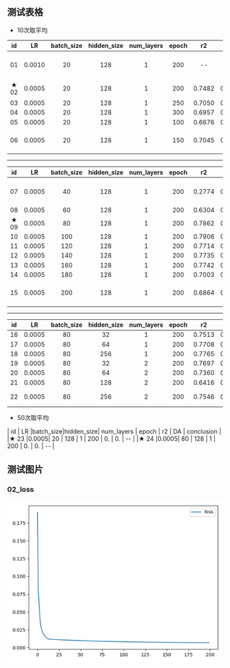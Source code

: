 ## 测试表格

- 10次取平均

|  id  |  LR  |batch_size|hidden_size| num_layers | epoch |    r2    |   DA   |           conclusion           |
|:----:|:----:|  :----:  |   :----:  |   :----:   |:----: |  :----:  | :----: |             :----:             |
|  01  |0.0010|    20    |    128    |     1      |  200  |    --    |   --   |       loss不收敛，调整LR看看      |
|★ 02 |0.0005|    20    |    128    |     1      |  200  |  0.7482  | 0.6768 |          调整epoch看看           |
|  03  |0.0005|    20    |    128    |     1      |  250  |  0.7050  | 0.6869 |               --               |
|  04  |0.0005|    20    |    128    |     1      |  300  |  0.6957  | 0.6778 |               --               |
|  05  |0.0005|    20    |    128    |     1      |  100  |  0.6676  | 0.6707 |               --               |
|  06  |0.0005|    20    |    128    |     1      |  150  |  0.7045  | 0.6818 |         目前200epoch最佳        |
---
|  id  |  LR  |batch_size|hidden_size| num_layers | epoch |    r2    |   DA   |           conclusion           |
|:----:|:----:|  :----:  |   :----:  |   :----:   |:----: |  :----:  | :----: |             :----:             |
|  07  |0.0005|    40    |    128    |     1      |  200  |  0.2774  | 0.6475 |      不稳定，调整batch_size看看   |
|  08  |0.0005|    60    |    128    |     1      |  200  |  0.6304  | 0.7141 |              --                |
|★ 09 |0.0005|    80    |    128    |     1      |  200  |  0.7862  | 0.7172 |              --                |
|  10  |0.0005|   100    |    128    |     1      |  200  |  0.7906  | 0.7374 |              --                |
|  11  |0.0005|   120    |    128    |     1      |  200  |  0.7714  | 0.7444 |              --                |
|  12  |0.0005|   140    |    128    |     1      |  200  |  0.7735  | 0.7394 |              --                |
|  13  |0.0005|   160    |    128    |     1      |  200  |  0.7742  | 0.7475 |              --                |
|  14  |0.0005|   180    |    128    |     1      |  200  |  0.7003  | 0.7162 |              --                |
|  15  |0.0005|   200    |    128    |     1      |  200  |  0.6864  | 0.7141 |        目前80batch_size最佳     |
---
|  id  |  LR  |batch_size|hidden_size| num_layers | epoch |    r2    |   DA   |           conclusion           |
|:----:|:----:|  :----:  |   :----:  |   :----:   |:----: |  :----:  | :----: |             :----:             |
|  16  |0.0005|    80    |    32     |     1      |  200  |  0.7513  | 0.7374 |              --                |
|  17  |0.0005|    80    |    64     |     1      |  200  |  0.7708  | 0.7152 |              --                |
|  18  |0.0005|    80    |    256    |     1      |  200  |  0.7765  | 0.7455 |              --                |
|  19  |0.0005|    80    |    32     |     2      |  200  |  0.7697  | 0.7111 |              --                |
|  20  |0.0005|    80    |    64     |     2      |  200  |  0.7360  | 0.7162 |              --                |
|  21  |0.0005|    80    |    128    |     2      |  200  |  0.6416  | 0.6758 |              --                |
|  22  |0.0005|    80    |    256    |     2      |  200  |  0.7546  | 0.7273 |        加深一个layer无提升       |

- 50次取平均

|  id  |  LR  |batch_size|hidden_size| num_layers | epoch |    r2    |   DA   |           conclusion           |
|★ 23 |0.0005|    20    |    128    |     1      |  200  |  0.  | 0. |              --                |
|★ 24 |0.0005|    80    |    128    |     1      |  200  |  0.  | 0. |              --                |

## 测试图片

### 02_loss 
![id_02](log/02_loss.png)
